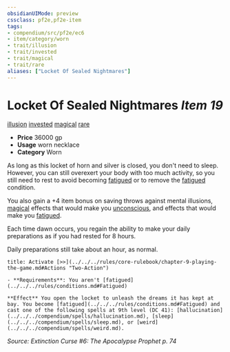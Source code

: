 ```yaml
---
obsidianUIMode: preview
cssclass: pf2e,pf2e-item
tags:
- compendium/src/pf2e/ec6
- item/category/worn
- trait/illusion
- trait/invested
- trait/magical
- trait/rare
aliases: ["Locket Of Sealed Nightmares"]
---
```

# Locket Of Sealed Nightmares *Item 19*  
[illusion](../../../rules/traits/illusion.md)  [invested](../../../rules/traits/invested.md)  [magical](../../../rules/traits/magical.md)  [rare](../../../rules/traits/rare.md)  

- **Price** 36000 gp
- **Usage** worn necklace
- **Category** Worn

As long as this locket of horn and silver is closed, you don't need to sleep. However, you can still overexert your body with too much activity, so you still need to rest to avoid becoming [fatigued](../../../rules/conditions.md#Fatigued) or to remove the [fatigued](../../../rules/conditions.md#Fatigued) condition.

You also gain a +4 item bonus on saving throws against mental illusions, [magical](../../../rules/traits/magical.md) effects that would make you [unconscious](../../../rules/conditions.md#Unconscious), and effects that would make you [fatigued](../../../rules/conditions.md#Fatigued).

Each time dawn occurs, you regain the ability to make your daily preparations as if you had rested for 8 hours.

Daily preparations still take about an hour, as normal.

```ad-embed-ability
title: Activate [>>](../../../rules/core-rulebook/chapter-9-playing-the-game.md#Actions "Two-Action")

- **Requirements**: You aren't [fatigued](../../../rules/conditions.md#Fatigued)

**Effect** You open the locket to unleash the dreams it has kept at bay. You become [fatigued](../../../rules/conditions.md#Fatigued) and cast one of the following spells at 9th level (DC 41): [hallucination](../../../compendium/spells/hallucination.md), [sleep](../../../compendium/spells/sleep.md), or [weird](../../../compendium/spells/weird.md).
```

*Source: Extinction Curse #6: The Apocalypse Prophet p. 74*
